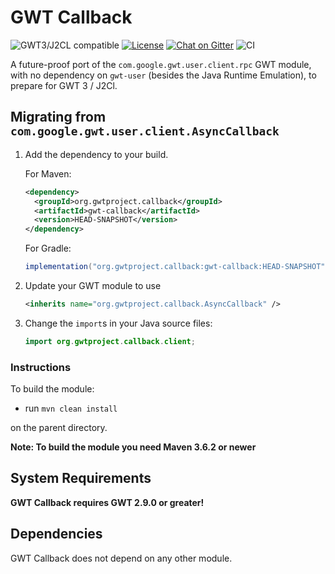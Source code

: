 # GWT Callback

![GWT3/J2CL compatible](https://img.shields.io/badge/GWT3/J2CL-compatible-brightgreen.svg)  [![License](https://img.shields.io/:license-apache-blue.svg)](http://www.apache.org/licenses/LICENSE-2.0.html) [![Chat on Gitter](https://badges.gitter.im/hal/elemento.svg)](https://gitter.im/gwtproject/gwt-modules) ![CI](https://github.com/gwtproject/gwt-callback/workflows/CI/badge.svg)


A future-proof port of the `com.google.gwt.user.client.rpc` GWT module, with no dependency on `gwt-user` (besides the Java Runtime Emulation), to prepare for GWT 3 / J2Cl.

##  Migrating from `com.google.gwt.user.client.AsyncCallback`

1. Add the dependency to your build.

   For Maven:

   ```xml
   <dependency>
     <groupId>org.gwtproject.callback</groupId>
     <artifactId>gwt-callback</artifactId>
     <version>HEAD-SNAPSHOT</version>
   </dependency>
   ```

   For Gradle:

   ```gradle
   implementation("org.gwtproject.callback:gwt-callback:HEAD-SNAPSHOT")
   ```

2. Update your GWT module to use

   ```xml
   <inherits name="org.gwtproject.callback.AsyncCallback" />
   ```

3. Change the `import`s in your Java source files:

   ```java
   import org.gwtproject.callback.client;
   ```

### Instructions
To build the module:

* run `mvn clean install`

on the parent directory.

**Note: To build the module you need Maven 3.6.2 or newer**

## System Requirements

**GWT Callback requires GWT 2.9.0 or greater!**


## Dependencies

GWT Callback does not depend on any other module.
